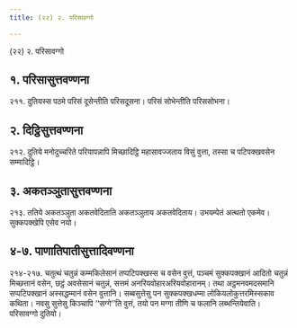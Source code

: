 ```yaml
---
title: (२२) २. परिसावग्गो

---
```

(२२) २. परिसावग्गो  


## १. परिसासुत्तवण्णना

२११. दुतियस्स पठमे परिसं दूसेन्तीति परिसदूसना। परिसं सोभेन्तीति परिससोभना।  


## २. दिट्ठिसुत्तवण्णना

२१२. दुतिये मनोदुच्चरिते परियापन्नापि मिच्छादिट्ठि महासावज्जताय विसुं वुत्ता, तस्सा च पटिपक्खवसेन सम्मादिट्ठि।  


## ३. अकतञ्ञुतासुत्तवण्णना

२१३. ततिये अकतञ्ञुता अकतवेदिताति अकतञ्ञुताय अकतवेदिताय। उभयम्पेतं अत्थतो एकमेव। सुक्कपक्खेपि एसेव नयो।  


## ४-७. पाणातिपातीसुत्तादिवण्णना

२१४-२१७. चतुत्थं चतुन्नं कम्मकिलेसानं तप्पटिपक्खस्स च वसेन वुत्तं, पञ्चमं सुक्कपक्खानं आदितो चतुन्नं मिच्छत्तानं वसेन, छट्ठं अवसेसानं चतुन्नं, सत्तमं अनरियवोहारअरियवोहारानम्। तथा अट्ठमनवमदसमानि सप्पटिपक्खानं अस्सद्धम्मानं वसेन वुत्तानि। सब्बसुत्तेसु पन सुक्कपक्खधम्मा लोकियलोकुत्तरमिस्सकाव कथिता। नवसु सुत्तेसु किञ्चापि ‘‘सग्गे’’ति वुत्तं, तयो पन मग्गा तीणि च फलानि लब्भन्तियेवाति।  
परिसावग्गो दुतियो।  